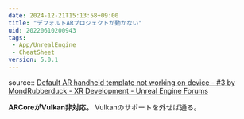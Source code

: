 ```yaml
---
date: 2024-12-21T15:13:58+09:00
title: "デフォルトARプロジェクトが動かない"
uid: 20220610200943
tags:
 - App/UnrealEngine
 - CheatSheet
version: 5.0.1
---
```


source:: [Default AR handheld template not working on device - #3 by MondRubberduck - XR Development - Unreal Engine Forums](https://forums.unrealengine.com/t/default-ar-handheld-template-not-working-on-device/491495/3)

**ARCoreがVulkan非対応。** 
Vulkanのサポートを外せば通る。

